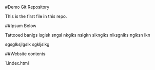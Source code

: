 #Demo Git Repository

This is the first file in this repo.

##Ipsum Below

Tattooed banlgs lsglsk sngsl nkglks nslgkn slknglks nlksgnlks nglksn lkn

sgsglksjlgslk sgkljslkg

##Website contents

1.index.html


